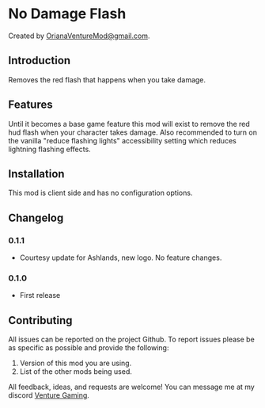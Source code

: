 # No Damage Flash

Created by [OrianaVentureMod@gmail.com](https://github.com/OrianaVenture/VentureValheim).

## Introduction

Removes the red flash that happens when you take damage.

## Features

Until it becomes a base game feature this mod will exist to remove the red hud flash when your character takes damage. Also recommended to turn on the vanilla "reduce flashing lights" accessibility setting which reduces lightning flashing effects.

## Installation

This mod is client side and has no configuration options.

## Changelog

### 0.1.1

* Courtesy update for Ashlands, new logo. No feature changes.

### 0.1.0

* First release

## Contributing

All issues can be reported on the project Github. To report issues please be as specific as possible and provide the following:

1. Version of this mod you are using.
2. List of the other mods being used.

All feedback, ideas, and requests are welcome! You can message me at my discord [Venture Gaming](https://discord.gg/tAd5hapt88).
